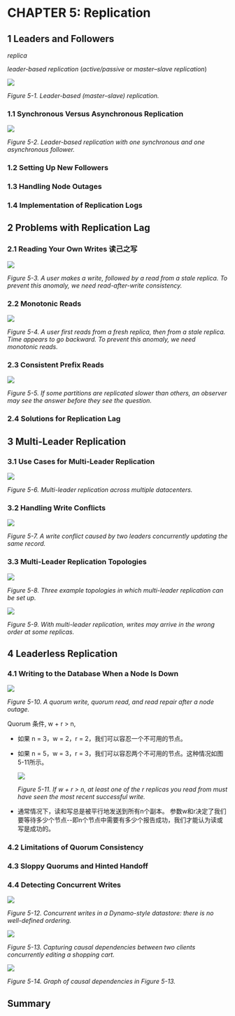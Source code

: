 # CHAPTER 5: Replication

## 1 Leaders and Followers

_replica_

_leader-based replication_ (_active/passive_ or _master–slave replication_)

![](img/fig5-1.png)

_Figure 5-1. Leader-based (master–slave) replication._

### 1.1 Synchronous Versus Asynchronous Replication

![](img/fig5-2.png)

_Figure 5-2. Leader-based replication with one synchronous and one asynchronous follower._

### 1.2 Setting Up New Followers

### 1.3 Handling Node Outages

### 1.4 Implementation of Replication Logs

## 2 Problems with Replication Lag

### 2.1 Reading Your Own Writes 读己之写

![](img/fig5-3.png)

_Figure 5-3. A user makes a write, followed by a read from a stale replica. To prevent this anomaly, we need read-after-write consistency._

### 2.2 Monotonic Reads

![](img/fig5-4.png)

_Figure 5-4. A user first reads from a fresh replica, then from a stale replica. Time appears to go backward. To prevent this anomaly, we need monotonic reads._

### 2.3 Consistent Prefix Reads

![](img/fig5-5.png)

_Figure 5-5. If some partitions are replicated slower than others, an observer may see the answer before they see the question._

### 2.4 Solutions for Replication Lag

## 3 Multi-Leader Replication

### 3.1 Use Cases for Multi-Leader Replication

![](img/fig5-6.png)

_Figure 5-6. Multi-leader replication across multiple datacenters._

### 3.2 Handling Write Conflicts

![](img/fig5-7.png)

_Figure 5-7. A write conflict caused by two leaders concurrently updating the same record._

### 3.3 Multi-Leader Replication Topologies

![](img/fig5-8.png)

_Figure 5-8. Three example topologies in which multi-leader replication can be set up._

![](img/fig5-9.png)

_Figure 5-9. With multi-leader replication, writes may arrive in the wrong order at some replicas._

## 4 Leaderless Replication

### 4.1 Writing to the Database When a Node Is Down

![](img/fig5-10.png)

_Figure 5-10. A quorum write, quorum read, and read repair after a node outage._

Quorum 条件, w + r > n,
- 如果 n = 3，w = 2，r = 2，我们可以容忍一个不可用的节点。
- 如果 n = 5，w = 3，r = 3，我们可以容忍两个不可用的节点。这种情况如图5-11所示。

    ![](img/fig5-11.png)

    _Figure 5-11. If w + r > n, at least one of the r replicas you read from must have seen the most recent successful write._

- 通常情况下，读和写总是被平行地发送到所有n个副本。 参数w和r决定了我们要等待多少个节点--即n个节点中需要有多少个报告成功，我们才能认为读或写是成功的。

### 4.2 Limitations of Quorum Consistency

### 4.3 Sloppy Quorums and Hinted Handoff

### 4.4 Detecting Concurrent Writes

![](img/fig5-12.png)

_Figure 5-12. Concurrent writes in a Dynamo-style datastore: there is no well-defined ordering._

![](img/fig5-13.png)

_Figure 5-13. Capturing causal dependencies between two clients concurrently editing a shopping cart._

![](img/fig5-14.png)

_Figure 5-14. Graph of causal dependencies in Figure 5-13._

## Summary
